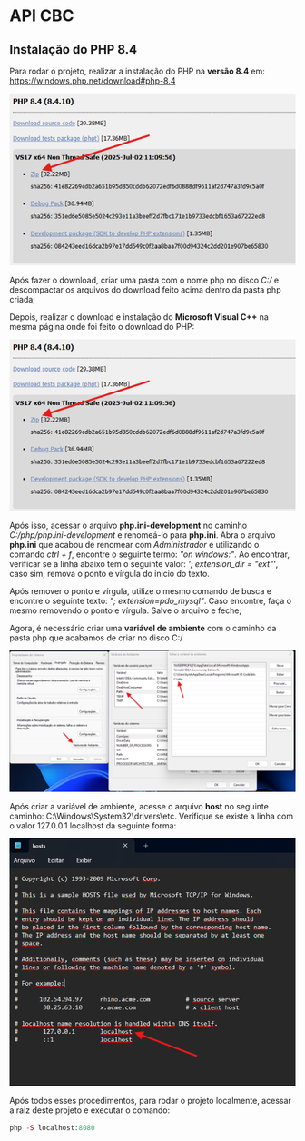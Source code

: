 # API CBC

## Instalação do PHP 8.4

Para rodar o projeto, realizar a instalação do PHP na **versão 8.4** em:
https://windows.php.net/download#php-8.4

![alt text](/assets/images/readme/image-php.png)


Após fazer o download, criar uma pasta com o nome php no disco *C:/* e descompactar os arquivos do download feito acima dentro da pasta php criada;


Depois, realizar o download e instalação do **Microsoft Visual C++** na mesma página onde foi feito o download do PHP:

![alt text](/assets/images/readme/image-php.png)


Após isso, acessar o arquivo **php.ini-development** no caminho *C:/php/php.ini-development* e renomeá-lo para **php.ini**. Abra o arquivo **php.ini** que acabou de renomear com *Administrador* e utilizando o comando *ctrl + f*, encontre o seguinte termo: *"on windows:"*. Ao encontrar, verificar se a linha abaixo tem o seguinte valor: *'; extension_dir = "ext"'*, caso sim, remova o ponto e vírgula do inicio do texto.

Após remover o ponto e vírgula, utilize o mesmo comando de busca e encontre o seguinte texto: *"; extension=pdo_mysql"*. Caso encontre, faça o mesmo removendo o ponto e vírgula. Salve o arquivo e feche;


Agora, é necessário criar uma **variável de ambiente** com o caminho da pasta php que acabamos de criar no disco C:/

![alt text](/assets/images/readme/variavel-de-ambiente.png)


Após criar a variável de ambiente, acesse o arquivo **host** no seguinte caminho: C:\Windows\System32\drivers\etc. Verifique se existe a linha com o valor 127.0.0.1 localhost da seguinte forma:

![alt text](/assets/images/readme/image-arquivo-host.png)


Após todos esses procedimentos, para rodar o projeto localmente, acessar a raiz deste projeto e executar o comando:
~~~php
php -S localhost:8080
~~~